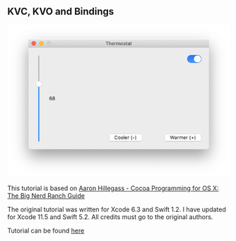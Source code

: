 ## KVC, KVO and Bindings

![Thermostat](Thermostat.png)

This tutorial is based on [Aaron Hillegass - Cocoa Programming for OS X: The Big Nerd Ranch Guide](https://www.oreilly.com/library/view/cocoa-programming-for/9780134077130/)

The original tutorial was written for Xcode 6.3 and  Swift 1.2. I have updated for Xcode 11.5 and Swift 5.2. All credits must go to the original authors.

Tutorial can be found [here](https://kicsipixel.github.io/2020/kvc/)